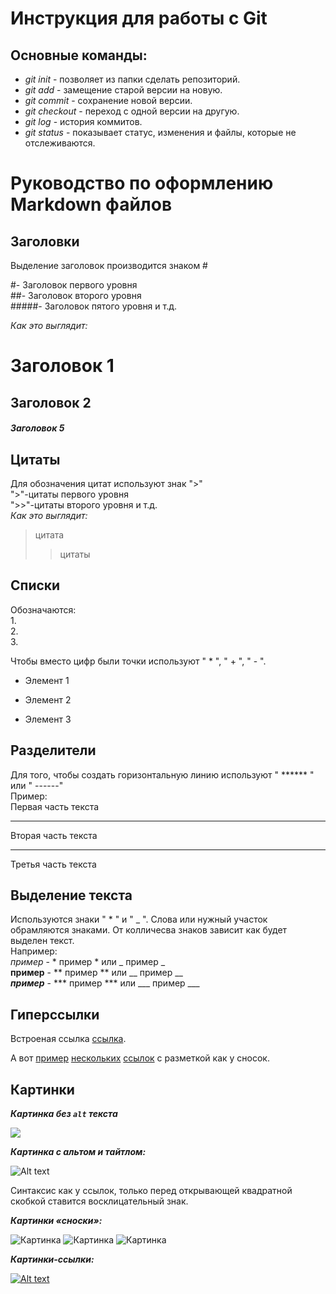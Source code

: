 # **Инструкция для работы с Git**
## Основные команды:
* *git init* - позволяет из папки сделать репозиторий.
* *git add* - замещение старой версии на новую.
* *git commit* - сохранение новой версии.
* *git checkout* - переход с одной версии на другую.
* *git log* - история коммитов.
* *git status* - показывает статус, изменения и файлы, которые не отслеживаются.

# **Руководство по оформлению Markdown файлов**
## Заголовки 
Выделение заголовок производится знаком #

#- Заголовок первого уровня   
##- Заголовок второго уровня  
#####- Заголовок пятого уровня и т.д.

*Как это выглядит:* 
# Заголовок 1
## Заголовок 2
##### Заголовок 5

## Цитаты 
Для обозначения цитат используют знак ">"  
">"-цитаты первого уровня  
">>"-цитаты второго уровня и т.д.  
*Как это выглядит:*
> цитата
>> цитаты
## Списки
Обозначаются:  
1.  
2.  
3. 

Чтобы вместо цифр были точки используют " * ", " + ", " - ".
* Элемент 1 
+ Элемент 2
- Элемент 3  
## Разделители 
Для того, чтобы создать горизонтальную линию используют " ****** " или " ------"  
Пример:   
Первая часть текста
********************
Вторая часть текста

--------------------
Третья часть текста 
## Выделение текста
Используются знаки " * " и " _ ". Слова или нужный участок обрамляются знаками. От колличесва знаков зависит как будет выделен текст.   
Например:   
*пример* - * пример * или _ пример _   
**пример** - ** пример ** или __ пример __   
***пример*** - *** пример *** или ___ пример ___

## Гиперссылки
Встроеная ссылка [ссылка](https://paulradzkov.com/2014/markdown_cheatsheet/).   

А вот [пример][1] [нескольких][2] [ссылок][id] с разметкой как у сносок.

[1]: https://ru.wikipedia.org/wiki/Пример
[2]: https://ru.wiktionary.org/wiki/несколько
[id]: https://ru.wikipedia.org/wiki/Гиперссылка  
## Картинки
***Картинка без `alt` текста***

![](//placehold.it/150x100)

***Картинка с альтом и тайтлом:***

![Alt text](//placehold.it/150x100 "Можно задать title")

Синтаксис как у ссылок, только перед открывающей квадратной скобкой ставится восклицательный знак.

***Картинки «сноски»:***

![Картинка][image1]
![Картинка][image2]
![Картинка][image3]

[image1]: //placehold.it/250x100
[image2]: //placehold.it/200x100
[image3]: //placehold.it/150x100

***Картинки-ссылки:***

[![Alt text](//placehold.it/150x100)](http://example.com/)

